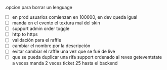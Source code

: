 .opcion para borrar un lenguage
- [ ] en prod usuarios comienzan en 100000, en dev queda igual
- [ ] manda en el evento el textura mal del skin
- [ ] support admin order toggle
- [ ] http to https
- [ ] validación para el raffle
- [ ] cambiar el nombre por la descripción
- [ ] evitar cambiar el raffle una vez que se fué de live
- [ ] que se pueda duplicar una rifa
support ordenado al reves
geteventstate a veces manda 2 veces ticket 25 hasta el backend
